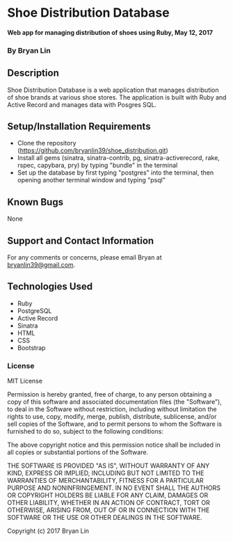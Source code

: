 # Shoe Distribution Database

#### Web app for managing distribution of shoes using Ruby, May 12, 2017

### By Bryan Lin

## Description

Shoe Distribution Database is a web application that manages distribution of shoe brands at various shoe stores. The application is built with Ruby and Active Record and manages data with Posgres SQL.

## Setup/Installation Requirements

* Clone the repository (https://github.com/bryanlin39/shoe_distribution.git)
* Install all gems (sinatra, sinatra-contrib, pg, sinatra-activerecord, rake, rspec, capybara, pry) by typing "bundle" in the terminal
* Set up the database by first typing "postgres" into the terminal, then opening another terminal window and typing "psql"
<!-- * In PSQL, create a database with "CREATE DATABASE volunteer_tracker;"
  * Create a table with "CREATE TABLE projects (id serial PRIMARY KEY, description varchar);"
  * Create another table with "CREATE TABLE volunteers (id serial PRIMARY KEY, name varchar, hours int, project_id int);"
* Run Sinatra by typing "ruby app.rb" in another terminal window
* Open any web browser
* Navigate to the application home page by entering "localhost:4567" in the URL -->

## Known Bugs

None

## Support and Contact Information

For any comments or concerns, please email Bryan at bryanlin39@gmail.com.

## Technologies Used

* Ruby
* PostgreSQL
* Active Record
* Sinatra
* HTML
* CSS
* Bootstrap

### License

MIT License

Permission is hereby granted, free of charge, to any person obtaining a copy of this software and associated documentation files (the "Software"), to deal in the Software without restriction, including without limitation the rights to use, copy, modify, merge, publish, distribute, sublicense, and/or sell copies of the Software, and to permit persons to whom the Software is furnished to do so, subject to the following conditions:

The above copyright notice and this permission notice shall be included in all copies or substantial portions of the Software.

THE SOFTWARE IS PROVIDED "AS IS", WITHOUT WARRANTY OF ANY KIND, EXPRESS OR IMPLIED, INCLUDING BUT NOT LIMITED TO THE WARRANTIES OF MERCHANTABILITY, FITNESS FOR A PARTICULAR PURPOSE AND NONINFRINGEMENT. IN NO EVENT SHALL THE AUTHORS OR COPYRIGHT HOLDERS BE LIABLE FOR ANY CLAIM, DAMAGES OR OTHER LIABILITY, WHETHER IN AN ACTION OF CONTRACT, TORT OR OTHERWISE, ARISING FROM, OUT OF OR IN CONNECTION WITH THE SOFTWARE OR THE USE OR OTHER DEALINGS IN THE SOFTWARE.

Copyright (c) 2017 Bryan Lin
